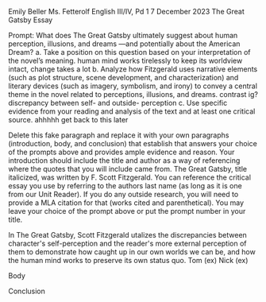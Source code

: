 Emily Beller
Ms. Fetterolf
English III/IV, Pd 1
7 December 2023
The Great Gatsby Essay

Prompt: What does The Great Gatsby ultimately suggest about human perception, illusions, and dreams —and potentially about the American Dream? 
a. Take a position on this question based on your interpretation of the novel’s meaning. 
  human mind works tirelessly to keep its worldview intact, change takes a lot
b. Analyze how Fitzgerald uses narrative elements (such as plot structure, scene development, and characterization) and literary devices (such as imagery, symbolism, and irony) to convey a central theme in the novel related to perceptions, illusions, and dreams. 
  contrast ig? discrepancy between self- and outside- perception
c. Use specific evidence from your reading and analysis of the text and at least one critical source.
  ahhhhh get back to this later

Delete this fake paragraph and replace it with your own paragraphs (introduction, body, and conclusion) that establish that answers your choice of the prompts above and provides ample evidence and reason. Your introduction should include the title and author as a way of referencing where the quotes that you will include came from. The Great Gatsby, title italicized, was written by F. Scott Fitzgerald. You can reference the critical essay you use by referring to the authors last name (as long as it is one from our Unit Reader). If you do any outside research, you will need to provide a MLA citation for that (works cited and parenthetical). You may leave your choice of the prompt above or put the prompt number in your title.

In The Great Gatsby, Scott Fitzgerald utalizes the discrepancies between character's self-perception and the reader's more external perception of them to demonstrate how caught up in our own worlds we can be, and how the human mind works to preserve its own status quo. Tom (ex) Nick (ex)

Body

Conclusion
